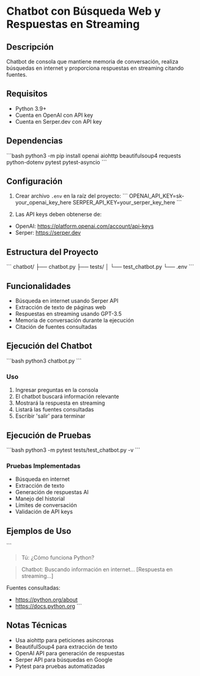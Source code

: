 # Chatbot con Búsqueda Web y Respuestas en Streaming

## Descripción
Chatbot de consola que mantiene memoria de conversación, realiza búsquedas en internet y proporciona respuestas en streaming citando fuentes.

## Requisitos
- Python 3.9+
- Cuenta en OpenAI con API key
- Cuenta en Serper.dev con API key

## Dependencias
\```bash
python3 -m pip install openai aiohttp beautifulsoup4 requests python-dotenv pytest pytest-asyncio
\```

## Configuración
1. Crear archivo `.env` en la raíz del proyecto:
\```
OPENAI_API_KEY=sk-your_openai_key_here
SERPER_API_KEY=your_serper_key_here
\```

2. Las API keys deben obtenerse de:
- OpenAI: https://platform.openai.com/account/api-keys
- Serper: https://serper.dev

## Estructura del Proyecto
\```
chatbot/
├── chatbot.py
├── tests/
│   └── test_chatbot.py
└── .env
\```

## Funcionalidades
- Búsqueda en internet usando Serper API
- Extracción de texto de páginas web
- Respuestas en streaming usando GPT-3.5
- Memoria de conversación durante la ejecución
- Citación de fuentes consultadas

## Ejecución del Chatbot
\```bash
python3 chatbot.py
\```

### Uso
1. Ingresar preguntas en la consola
2. El chatbot buscará información relevante
3. Mostrará la respuesta en streaming
4. Listará las fuentes consultadas
5. Escribir 'salir' para terminar

## Ejecución de Pruebas
\```bash
python3 -m pytest tests/test_chatbot.py -v
\```

### Pruebas Implementadas
- Búsqueda en internet
- Extracción de texto
- Generación de respuestas AI
- Manejo del historial
- Límites de conversación
- Validación de API keys

## Ejemplos de Uso
\```
> Tú: ¿Cómo funciona Python?

> Chatbot: Buscando información en internet...
[Respuesta en streaming...]

Fuentes consultadas:
- https://python.org/about
- https://docs.python.org
\```

## Notas Técnicas
- Usa aiohttp para peticiones asíncronas
- BeautifulSoup4 para extracción de texto
- OpenAI API para generación de respuestas
- Serper API para búsquedas en Google
- Pytest para pruebas automatizadas
